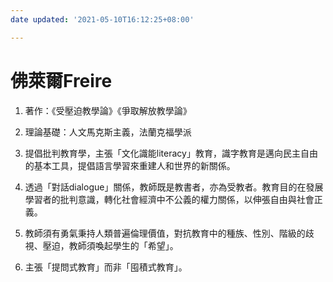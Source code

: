 ```yaml
---
date updated: '2021-05-10T16:12:25+08:00'

---
```


# 佛萊爾Freire

1. 著作：《受壓迫教學論》《爭取解放教學論》

2. 理論基礎：人文馬克斯主義，法蘭克福學派

3. 提倡批判教育學，主張「文化識能literacy」教育，識字教育是邁向民主自由的基本工具，提倡語言學習來重建人和世界的新關係。

4. 透過「對話dialogue」關係，教師既是教書者，亦為受教者。教育目的在發展學習者的批判意識，轉化社會經濟中不公義的權力關係，以伸張自由與社會正義。

5. 教師須有勇氣秉持人類普遍倫理價值，對抗教育中的種族、性別、階級的歧視、壓迫，教師須喚起學生的「希望」。

6. 主張「提問式教育」而非「囤積式教育」。
